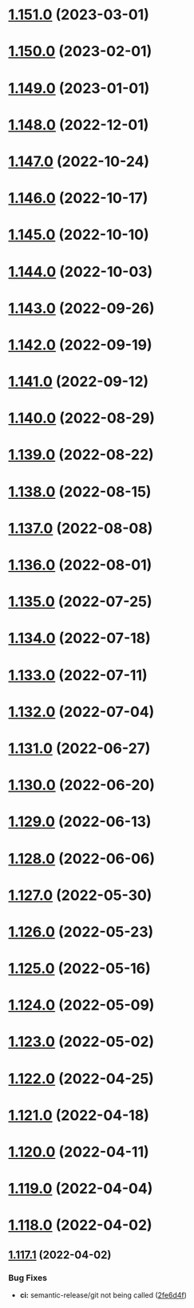 # [1.151.0](https://github.com/fdebijl/clog/compare/v1.150.0...v1.151.0) (2023-03-01)

# [1.150.0](https://github.com/fdebijl/clog/compare/v1.149.0...v1.150.0) (2023-02-01)

# [1.149.0](https://github.com/fdebijl/clog/compare/v1.148.0...v1.149.0) (2023-01-01)

# [1.148.0](https://github.com/fdebijl/clog/compare/v1.147.0...v1.148.0) (2022-12-01)

# [1.147.0](https://github.com/fdebijl/clog/compare/v1.146.0...v1.147.0) (2022-10-24)

# [1.146.0](https://github.com/fdebijl/clog/compare/v1.145.0...v1.146.0) (2022-10-17)

# [1.145.0](https://github.com/fdebijl/clog/compare/v1.144.0...v1.145.0) (2022-10-10)

# [1.144.0](https://github.com/fdebijl/clog/compare/v1.143.0...v1.144.0) (2022-10-03)

# [1.143.0](https://github.com/fdebijl/clog/compare/v1.142.0...v1.143.0) (2022-09-26)

# [1.142.0](https://github.com/fdebijl/clog/compare/v1.141.0...v1.142.0) (2022-09-19)

# [1.141.0](https://github.com/fdebijl/clog/compare/v1.140.0...v1.141.0) (2022-09-12)

# [1.140.0](https://github.com/fdebijl/clog/compare/v1.139.0...v1.140.0) (2022-08-29)

# [1.139.0](https://github.com/fdebijl/clog/compare/v1.138.0...v1.139.0) (2022-08-22)

# [1.138.0](https://github.com/fdebijl/clog/compare/v1.137.0...v1.138.0) (2022-08-15)

# [1.137.0](https://github.com/fdebijl/clog/compare/v1.136.0...v1.137.0) (2022-08-08)

# [1.136.0](https://github.com/fdebijl/clog/compare/v1.135.0...v1.136.0) (2022-08-01)

# [1.135.0](https://github.com/fdebijl/clog/compare/v1.134.0...v1.135.0) (2022-07-25)

# [1.134.0](https://github.com/fdebijl/clog/compare/v1.133.0...v1.134.0) (2022-07-18)

# [1.133.0](https://github.com/fdebijl/clog/compare/v1.132.0...v1.133.0) (2022-07-11)

# [1.132.0](https://github.com/fdebijl/clog/compare/v1.131.0...v1.132.0) (2022-07-04)

# [1.131.0](https://github.com/fdebijl/clog/compare/v1.130.0...v1.131.0) (2022-06-27)

# [1.130.0](https://github.com/fdebijl/clog/compare/v1.129.0...v1.130.0) (2022-06-20)

# [1.129.0](https://github.com/fdebijl/clog/compare/v1.128.0...v1.129.0) (2022-06-13)

# [1.128.0](https://github.com/fdebijl/clog/compare/v1.127.0...v1.128.0) (2022-06-06)

# [1.127.0](https://github.com/fdebijl/clog/compare/v1.126.0...v1.127.0) (2022-05-30)

# [1.126.0](https://github.com/fdebijl/clog/compare/v1.125.0...v1.126.0) (2022-05-23)

# [1.125.0](https://github.com/fdebijl/clog/compare/v1.124.0...v1.125.0) (2022-05-16)

# [1.124.0](https://github.com/fdebijl/clog/compare/v1.123.0...v1.124.0) (2022-05-09)

# [1.123.0](https://github.com/fdebijl/clog/compare/v1.122.0...v1.123.0) (2022-05-02)

# [1.122.0](https://github.com/fdebijl/clog/compare/v1.121.0...v1.122.0) (2022-04-25)

# [1.121.0](https://github.com/fdebijl/clog/compare/v1.120.0...v1.121.0) (2022-04-18)

# [1.120.0](https://github.com/fdebijl/clog/compare/v1.119.0...v1.120.0) (2022-04-11)

# [1.119.0](https://github.com/fdebijl/clog/compare/v1.118.0...v1.119.0) (2022-04-04)

# [1.118.0](https://github.com/fdebijl/clog/compare/v1.117.1...v1.118.0) (2022-04-02)

## [1.117.1](https://github.com/fdebijl/clog/compare/v1.117.0...v1.117.1) (2022-04-02)


### Bug Fixes

* **ci:** semantic-release/git not being called ([2fe6d4f](https://github.com/fdebijl/clog/commit/2fe6d4f02e4635f1284e19da9456949d2bf11254))
